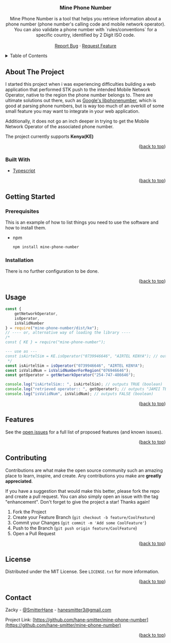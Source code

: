 <div id="top"></div>
<!--
*** Thanks for checking out the Mine-Phone-Number. If you have a suggestion
*** that would make this better, please fork the repo and create a pull request
*** or simply open an issue with the tag "enhancement".
*** Don't forget to give the project a star!
*** Thanks again!
-->

<!-- PROJECT SHIELDS -->
<!--
*** I'm using markdown "reference style" links for readability.
*** Reference links are enclosed in brackets [ ] instead of parentheses ( ).
*** See the bottom of this document for the declaration of the reference variables
*** for contributors-url, forks-url, etc. This is an optional, concise syntax you may use.
*** https://www.markdownguide.org/basic-syntax/#reference-style-links
-->
<!-- [![Contributors][contributors-shield]][contributors-url]
[![Forks][forks-shield]][forks-url]
[![Stargazers][stars-shield]][stars-url]
[![Issues][issues-shield]][issues-url]
[![MIT License][license-shield]][license-url]
[![LinkedIn][linkedin-shield]][linkedin-url] -->

<!-- PROJECT LOGO -->
<!-- <br />
<div align="center">
  <a href="https://github.com/hane-smitter/mine-phone-number">
    <img src="images/logo.png" alt="Logo" width="80" height="80">
  </a> -->

<h3 align="center">Mine Phone Number</h3>

  <p align="center">
    Mine Phone Number is a tool that helps you retrieve information about a phone number (phone number's calling code and mobile network operator). You can also validate a phone number with `rules/conventions` for a specific country, identified by 2 Digit ISO code.
    <!-- <br />
    <a href="https://github.com/hane-smitter/mine-phone-number"><strong>Explore the docs »</strong></a> -->
    <br />
    <br />
    <!-- <a href="https://github.com/hane-smitter/mine-phone-number">View Demo</a>
    · -->
    <a href="https://github.com/hane-smitter/mine-phone-number/issues">Report Bug</a>
    ·
    <a href="https://github.com/hane-smitter/mine-phone-number/issues">Request Feature</a>
  </p>
</div>

<!-- TABLE OF CONTENTS -->
<details>
  <summary>Table of Contents</summary>
  <ol>
    <li>
      <a href="#about-the-project">About The Project</a>
      <ul>
        <li><a href="#built-with">Built With</a></li>
      </ul>
    </li>
    <li>
      <a href="#getting-started">Getting Started</a>
      <ul>
        <li><a href="#prerequisites">Prerequisites</a></li>
        <li><a href="#installation">Installation</a></li>
      </ul>
    </li>
    <li><a href="#usage">Usage</a></li>
    <li><a href="#features">Features</a></li>
    <li><a href="#contributing">Contributing</a></li>
    <li><a href="#license">License</a></li>
    <li><a href="#contact">Contact</a></li>
    <li><a href="#acknowledgments">Acknowledgments</a></li>
  </ol>
</details>

<!-- ABOUT THE PROJECT -->

## About The Project

<!-- [![Product Name Screen Shot][product-screenshot]](https://example.com) -->

I started this project when i was experiencing difficulties building a web application that performed STK push to the intended Mobile Network Operator, native to the region the phone number belongs to. There are ultimate solutions out there, such as [Google's libphonenumber](https://www.npmjs.com/package/google-libphonenumber), which is good at parsing phone numbers, but is way too much of an overkill of some small feature you may want to integrate in your web application.

Additionally, it does not go an inch deeper in trying to get the Mobile Network Operator of the associated phone number.

The project currently supports **Kenya(KE)**

<p align="right">(<a href="#top">back to top</a>)</p>

### Built With

- [Typescript](https://www.typescriptlang.org/)
<p align="right">(<a href="#top">back to top</a>)</p>

<!-- GETTING STARTED -->

## Getting Started

### Prerequisites

This is an example of how to list things you need to use the software and how to install them.

- npm
  ```sh
  npm install mine-phone-number
  ```

### Installation

There is no further configuration to be done.

<p align="right">(<a href="#top">back to top</a>)</p>

<!-- USAGE EXAMPLES -->

## Usage

```javascript
const {
	getNetworkOperator,
	isOperator,
	isValidNumber
} = require("mine-phone-number/dist/ke");
// ---- or, alternative way of loading the library ----
/* 
const { KE } = require("mine-phone-number");

--- use as ---
const isAirtelSim = KE.isOperator("0739946646", "AIRTEL KENYA"); // outputs TRUE
 */
const isAirtelSim = isOperator("0739946646", "AIRTEL KENYA");
const isValidNum = isValidNumberForRegion("076946646");
const getOperator = getNetworkOperator("254-747-486646");

console.log("isAirtelSim:: ", isAirtelSim); // outputs TRUE (boolean)
console.log("retrieved operator:: ", getOperator); // outputs "JAMII TELECOMMUNICATION" (string)
console.log("isValidNum", isValidNum); // outputs FALSE (boolean)
```

<p align="right">(<a href="#top">back to top</a>)</p>

<!-- ROADMAP -->

## Features

See the [open issues](https://github.com/hane-smitter/mine-phone-number/issues) for a full list of proposed features (and known issues).

<p align="right">(<a href="#top">back to top</a>)</p>

<!-- CONTRIBUTING -->

## Contributing

Contributions are what make the open source community such an amazing place to learn, inspire, and create. Any contributions you make are **greatly appreciated**.

If you have a suggestion that would make this better, please fork the repo and create a pull request. You can also simply open an issue with the tag "enhancement".
Don't forget to give the project a star! Thanks again!

1. Fork the Project
2. Create your Feature Branch (`git checkout -b feature/CoolFeature`)
3. Commit your Changes (`git commit -m 'Add some CoolFeature'`)
4. Push to the Branch (`git push origin feature/CoolFeature`)
5. Open a Pull Request

<p align="right">(<a href="#top">back to top</a>)</p>

<!-- LICENSE -->

## License

Distributed under the MIT License. See `LICENSE.txt` for more information.

<p align="right">(<a href="#top">back to top</a>)</p>

<!-- CONTACT -->

## Contact

Zacky - [@SmitterHane](https://twitter.com/SmitterHane) - hanesmitter3@gmail.com

Project Link: [https://github.com/hane-smitter/mine-phone-number](https://github.com/hane-smitter/mine-phone-number)

<p align="right">(<a href="#top">back to top</a>)</p>

